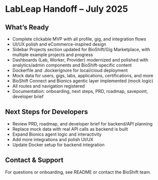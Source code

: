 # LabLeap Handoff – July 2025

## What’s Ready
- Complete clickable MVP with all profile, gig, and integration flows
- UI/UX polish and eCommerce-inspired design
- Sidebar Projects section updated for BioShift/Gig Marketplace, with multiple example projects and progress
- Dashboards (Lab, Worker, Provider) modernized and polished with analytics/admin components and BioShift-specific content
- Dockerfile and .dockerignore for local/cloud deployment
- Mock data for users, gigs, labs, applications, certifications, and more
- BioShift Connect and Bionics agentic layer implemented (mock logic)
- All routes and navigation registered
- Documentation: onboarding, next steps, PRD, roadmap, savepoint, developer brief

## Next Steps for Developers
- Review PRD, roadmap, and developer brief for backend/API planning
- Replace mock data with real API calls as backend is built
- Expand Bionics agent logic and interactivity
- Add more integrations and polish UI/UX
- Update Docker setup for backend integration

## Contact & Support
For questions or onboarding, see README or contact the BioShift team.
